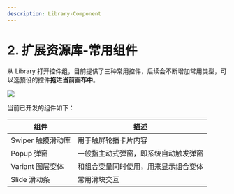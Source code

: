 ```yaml
---
description: Library-Component
---
```


# 2. 扩展资源库-常用组件

从 Library 打开控件组，目前提供了三种常用控件，后续会不断增加常用类型，可以选预设的控件**拖进当前画布中**。

![](../../.gitbook/assets/企业微信截图\_321448eb-bb28-4b97-924b-1bface056037.png)

当前已开发的组件如下：

| 组件           | 描述                  |
| ------------ | ------------------- |
| Swiper 触摸滑动库 | 用于触屏轮播卡片内容          |
| Popup 弹窗     | 一般指主动式弹窗，即系统自动触发弹窗  |
| Variant 图层变体 |  和组合变量同时使用，用来显示组合变体 |
| Slide 滑动条    | 常用滑块交互              |



